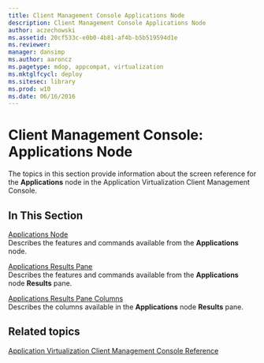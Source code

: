 ```yaml
---
title: Client Management Console Applications Node
description: Client Management Console Applications Node
author: aczechowski
ms.assetid: 20cf533c-e0b0-4b81-af4b-b5b519594d1e
ms.reviewer: 
manager: dansimp
ms.author: aaroncz
ms.pagetype: mdop, appcompat, virtualization
ms.mktglfcycl: deploy
ms.sitesec: library
ms.prod: w10
ms.date: 06/16/2016
---
```



# Client Management Console: Applications Node


The topics in this section provide information about the screen reference for the **Applications** node in the Application Virtualization Client Management Console.

## In This Section


<a href="" id="applications-node"></a>[Applications Node](applications-node.md)  
Describes the features and commands available from the **Applications** node.

<a href="" id="applications-results-pane"></a>[Applications Results Pane](applications-results-pane.md)  
Describes the features and commands available from the **Applications** node **Results** pane.

<a href="" id="applications-results-pane-columns"></a>[Applications Results Pane Columns](applications-results-pane-columns.md)  
Describes the columns available in the **Applications** node **Results** pane.

## Related topics


[Application Virtualization Client Management Console Reference](application-virtualization-client-management-console-reference.md)

 

 





